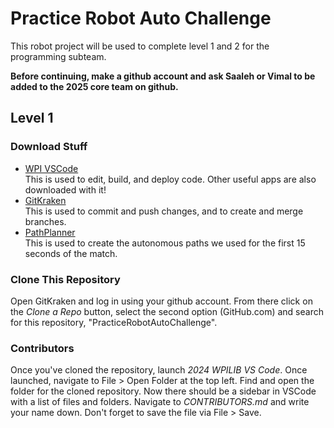 # Practice Robot Auto Challenge
This robot project will be used to complete level 1 and 2 for the programming subteam.

**Before continuing, make a github account and ask Saaleh or Vimal to be added to the 2025 core team on github.**

## Level 1

### Download Stuff
- [WPI VSCode](https://docs.wpilib.org/en/stable/docs/zero-to-robot/step-2/wpilib-setup.html)<br>
This is used to edit, build, and deploy code. Other useful apps are also downloaded with it!
- [GitKraken](https://www.gitkraken.com/) <br>
This is used to commit and push changes, and to create and merge branches.
- [PathPlanner](https://github.com/mjansen4857/pathplanner/releases/tag/2024.1.7)<br>
This is used to create the autonomous paths we used for the first 15 seconds of the match.

### Clone This Repository
Open GitKraken and log in using your github account. From there click on the *Clone a Repo* button, select the second option (GitHub.com) and search for this repository, "PracticeRobotAutoChallenge".

### Contributors
Once you've cloned the repository, launch *2024 WPILIB VS Code*. Once launched, navigate to File > Open Folder at the top left. Find and open the folder for the cloned repository. Now there should be a sidebar in VSCode with a list of files and folders. Navigate to *CONTRIBUTORS.md* and write your name down. Don't forget to save the file via File > Save.